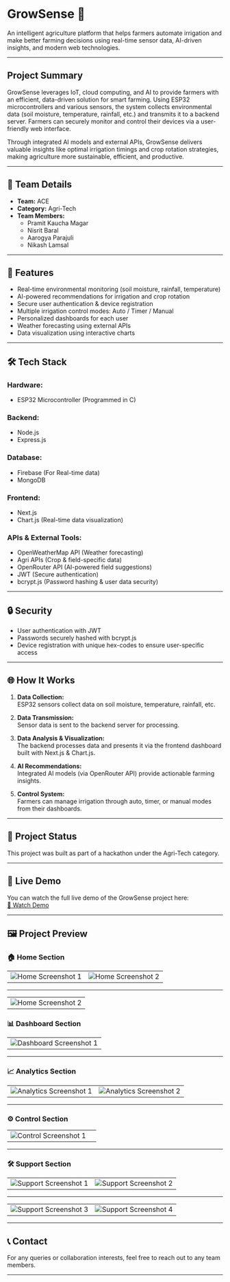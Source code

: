 # GrowSense 🌿

An intelligent agriculture platform that helps farmers automate irrigation and make better farming decisions using real-time sensor data, AI-driven insights, and modern web technologies.

---

## Project Summary

GrowSense leverages IoT, cloud computing, and AI to provide farmers with an efficient, data-driven solution for smart farming. Using ESP32 microcontrollers and various sensors, the system collects environmental data (soil moisture, temperature, rainfall, etc.) and transmits it to a backend server. Farmers can securely monitor and control their devices via a user-friendly web interface.

Through integrated AI models and external APIs, GrowSense delivers valuable insights like optimal irrigation timings and crop rotation strategies, making agriculture more sustainable, efficient, and productive.

---

## 👥 Team Details

- **Team:** ACE
- **Category:** Agri-Tech
- **Team Members:**
  - Pramit Kaucha Magar
  - Nisrit Baral
  - Aarogya Parajuli
  - Nikash Lamsal

---

## 🔧 Features

- Real-time environmental monitoring (soil moisture, rainfall, temperature)
- AI-powered recommendations for irrigation and crop rotation
- Secure user authentication & device registration
- Multiple irrigation control modes: Auto / Timer / Manual
- Personalized dashboards for each user
- Weather forecasting using external APIs
- Data visualization using interactive charts

---

## 🛠️ Tech Stack

### Hardware:
- ESP32 Microcontroller (Programmed in C)

### Backend:
- Node.js
- Express.js

### Database:
- Firebase (For Real-time data)
- MongoDB

### Frontend:
- Next.js
- Chart.js (Real-time data visualization)

### APIs & External Tools:
- OpenWeatherMap API (Weather forecasting)
- Agri APIs (Crop & field-specific data)
- OpenRouter API (AI-powered field suggestions)
- JWT (Secure authentication)
- bcrypt.js (Password hashing & user data security)

---

## 🔒 Security

- User authentication with JWT
- Passwords securely hashed with bcrypt.js
- Device registration with unique hex-codes to ensure user-specific access

---

## 🌐 How It Works

1. **Data Collection:**  
   ESP32 sensors collect data on soil moisture, temperature, rainfall, etc.
   
2. **Data Transmission:**  
   Sensor data is sent to the backend server for processing.
   
3. **Data Analysis & Visualization:**  
   The backend processes data and presents it via the frontend dashboard built with Next.js & Chart.js.
   
4. **AI Recommendations:**  
   Integrated AI models (via OpenRouter API) provide actionable farming insights.
   
5. **Control System:**  
   Farmers can manage irrigation through auto, timer, or manual modes from their dashboards.

---

## 📂 Project Status

This project was built as part of a hackathon under the Agri-Tech category.

---

## 🎥 Live Demo

You can watch the full live demo of the GrowSense project here:  
[🔗 Watch Demo](YOUR_GOOGLE_DRIVE_LINK_HERE)

---

## 🖼️ Project Preview

### 🏠 Home Section

| | | 
| -------------- | -------------- |
| ![Home Screenshot 1](preview-images/home1.png) | ![Home Screenshot 2](preview-images/home2.png) | 

---
||
| -------------- | 
| ![Home Screenshot 2](preview-images/home3.png) |


### 📊 Dashboard Section

|  | 
| ------------------- | 
| ![Dashboard Screenshot 1](preview-images/dashboard1.png) |

---

### 📈 Analytics Section

|  |  |
| ------------------- | ------------------- |
| ![Analytics Screenshot 1](preview-images/analytics1.png) | ![Analytics Screenshot 2](preview-images/analytics2.png) |

---

### ⚙️ Control Section

|  |  |
| ----------------- | ----------------- |
| ![Control Screenshot 1](preview-images/control1.png) |

---

### 🛠️ Support Section

| |  |
| ----------------- | ----------------- |
| ![Support Screenshot 1](preview-images/support1.png) | ![Support Screenshot 2](preview-images/support2.png) |

---
| |  |
| ----------------- | ----------------- |
| ![Support Screenshot 3](preview-images/support3.png) | ![Support Screenshot 4](preview-images/support4.png) |

---

## 📞 Contact

For any queries or collaboration interests, feel free to reach out to any team members.

---